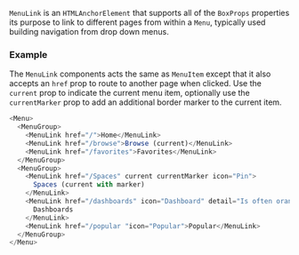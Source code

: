 `MenuLink` is an `HTMLAnchorElement` that supports all of the `BoxProps` properties its purpose to link to different pages from within a `Menu`, typically used building navigation from drop down menus.

### Example
The `MenuLink` components acts the same as `MenuItem` except that it also accepts an `href` prop to route to another page when clicked. Use the `current` prop to indicate the current menu item, optionally use the `currentMarker` prop to add an additional border marker to the current item.

```js
<Menu>
  <MenuGroup>
    <MenuLink href="/">Home</MenuLink>
    <MenuLink href="/browse">Browse (current)</MenuLink>
    <MenuLink href="/favorites">Favorites</MenuLink>
  </MenuGroup>
  <MenuGroup>
    <MenuLink href="/Spaces" current currentMarker icon="Pin">
      Spaces (current with marker)
    </MenuLink>
    <MenuLink href="/dashboards" icon="Dashboard" detail="Is often orange">
      Dashboards
    </MenuLink>
    <MenuLink href="/popular "icon="Popular">Popular</MenuLink>
  </MenuGroup>
</Menu>
```
